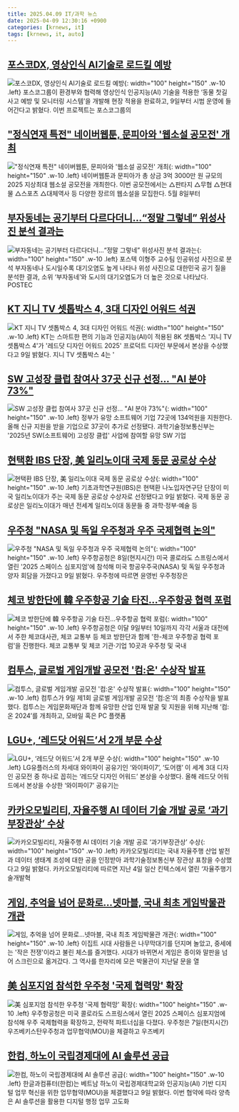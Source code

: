 ```yaml
---
title: 2025.04.09 IT/과학 뉴스
date: 2025-04-09 12:30:16 +0900
categories: [krnews, it]
tags: [krnews, it, auto]
---
```

## [포스코DX, 영상인식 AI기술로 로드킬 예방](https://n.news.naver.com/mnews/article/014/0005333313)

![포스코DX, 영상인식 AI기술로 로드킬 예방](https://mimgnews.pstatic.net/image/origin/014/2025/04/09/5333313.jpg?type=nf220_150){: width="100" height="150" .w-10 .left}
포스코그룹이 환경부와 협력해 영상인식 인공지능(AI) 기술을 적용한 ‘동물 찻길 사고 예방 및 모니터링 시스템’을 개발해 현장 적용을 완료하고, 9일부터 시범 운영에 들어간다고 밝혔다. 이번 프로젝트는 포스코그룹의

## ["정식연재 특전" 네이버웹툰, 문피아와 '웹소설 공모전' 개최](https://n.news.naver.com/mnews/article/421/0008182096)

!["정식연재 특전" 네이버웹툰, 문피아와 '웹소설 공모전' 개최](https://mimgnews.pstatic.net/image/origin/421/2025/04/09/8182096.jpg?type=nf220_150){: width="100" height="150" .w-10 .left}
네이버웹툰과 문피아가 총 상금 3억 3000만 원 규모의 2025 지상최대 웹소설 공모전을 개최한다. 이번 공모전에서는 △판타지 △무협 △현대물 △스포츠 △대체역사 등 다양한 장르의 웹소설을 모집한다. 5월 8일부터

## [부자동네는 공기부터 다르다더니...“정말 그렇네” 위성사진 분석 결과는](https://n.news.naver.com/mnews/article/009/0005473277)

![부자동네는 공기부터 다르다더니...“정말 그렇네” 위성사진 분석 결과는](https://mimgnews.pstatic.net/image/origin/009/2025/04/09/5473277.jpg?type=nf220_150){: width="100" height="150" .w-10 .left}
포스텍 이형주 교수팀 인공위성 사진으로 분석 부자동네나 도시일수록 대기오염도 높게 나타나 위성 사진으로 대한민국 공기 질을 분석한 결과, 소위 ‘부자동네’와 도시의 대기오염도가 더 높은 것으로 나타났다. POSTEC

## [KT 지니 TV 셋톱박스 4, 3대 디자인 어워드 석권](https://n.news.naver.com/mnews/article/014/0005333310)

![KT 지니 TV 셋톱박스 4, 3대 디자인 어워드 석권](https://mimgnews.pstatic.net/image/origin/014/2025/04/09/5333310.jpg?type=nf220_150){: width="100" height="150" .w-10 .left}
KT는 스마트한 편의 기능과 인공지능(AI)이 적용된 8K 셋톱박스 '지니 TV 셋톱박스 4'가 '레드닷 디자인 어워드 2025' 프로덕트 디자인 부문에서 본상을 수상했다고 9일 밝혔다. 지니 TV 셋톱박스 4는 '

## [SW 고성장 클럽 참여사 37곳 신규 선정... "AI 분야 73%"](https://n.news.naver.com/mnews/article/008/0005178054)

![SW 고성장 클럽 참여사 37곳 신규 선정... "AI 분야 73%"](https://mimgnews.pstatic.net/image/origin/008/2025/04/09/5178054.jpg?type=nf220_150){: width="100" height="150" .w-10 .left}
정부가 유망 소프트웨어 기업 72곳에 134억원을 지원한다. 올해 신규 지원을 받을 기업으로 37곳이 추가로 선정됐다. 과학기술정보통신부는 '2025년 SW(소프트웨어) 고성장 클럽' 사업에 참여할 유망 SW 기업

## [현택환 IBS 단장, 美 일리노이대 국제 동문 공로상 수상](https://n.news.naver.com/mnews/article/584/0000031797)

![현택환 IBS 단장, 美 일리노이대 국제 동문 공로상 수상](https://mimgnews.pstatic.net/image/origin/584/2025/04/09/31797.jpg?type=nf220_150){: width="100" height="150" .w-10 .left}
기초과학연구원(IBS)은 현택환 나노입자연구단 단장이 미국 일리노이대가 주는 국제 동문 공로상 수상자로 선정됐다고 9일 밝혔다. 국제 동문 공로상은 일리노이대가 매년 전세계 일리노이대 동문들 중 과학·정부·예술 등

## [우주청 "NASA 및 독일 우주청과 우주 국제협력 논의"](https://n.news.naver.com/mnews/article/001/0015319060)

![우주청 "NASA 및 독일 우주청과 우주 국제협력 논의"](https://mimgnews.pstatic.net/image/origin/001/2025/04/09/15319060.jpg?type=nf220_150){: width="100" height="150" .w-10 .left}
우주항공청은 8일(현지시간) 미국 콜로라도 스프링스에서 열린 '2025 스페이스 심포지엄'에 참석해 미국 항공우주국(NASA) 및 독일 우주청과 양자 회담을 가졌다고 9일 밝혔다. 우주청에 따르면 윤영빈 우주청장은

## [체코 방한단에 韓 우주항공 기술 타진…우주항공 협력 포럼](https://n.news.naver.com/mnews/article/421/0008182484)

![체코 방한단에 韓 우주항공 기술 타진…우주항공 협력 포럼](https://mimgnews.pstatic.net/image/origin/421/2025/04/09/8182484.jpg?type=nf220_150){: width="100" height="150" .w-10 .left}
우주항공청은 이달 9일부터 10일까지 각각 서울과 대전에서 주한 체코대사관, 체코 교통부 등 체코 방한단과 함께 '한-체코 우주항공 협력 포럼'을 진행한다. 체코 교통부 및 체코 기관·기업 10곳과 우주청 및 국내

## [컴투스, 글로벌 게임개발 공모전 '컴:온' 수상작 발표](https://n.news.naver.com/mnews/article/003/0013172480)

![컴투스, 글로벌 게임개발 공모전 '컴:온' 수상작 발표](https://mimgnews.pstatic.net/image/origin/003/2025/04/09/13172480.jpg?type=nf220_150){: width="100" height="150" .w-10 .left}
컴투스가 9일 제1회 글로벌 게임개발 공모전 ‘컴:온’의 최종 수상작을 발표했다. 컴투스는 게임문화재단과 함께 유망한 산업 인재 발굴 및 지원을 위해 지난해 ‘컴:온 2024’를 개최하고, 모바일 혹은 PC 플랫폼

## [LGU+, ‘레드닷 어워드’서 2개 부문 수상](https://n.news.naver.com/mnews/article/092/0002369928)

![LGU+, ‘레드닷 어워드’서 2개 부문 수상](https://mimgnews.pstatic.net/image/origin/092/2025/04/09/2369928.jpg?type=nf220_150){: width="100" height="150" .w-10 .left}
LG유플러스의 차세대 와이파이 공유기인 ‘와이파이7’, ‘도어캠’ 이 세계 3대 디자인 공모전 중 하나로 꼽히는 ‘레드닷 디자인 어워드’ 본상을 수상했다. 올해 레드닷 어워드에서 본상을 수상한 ‘와이파이7’ 공유기는

## [카카오모빌리티, 자율주행 AI 데이터 기술 개발 공로 ‘과기부장관상’ 수상](https://n.news.naver.com/mnews/article/014/0005333328)

![카카오모빌리티, 자율주행 AI 데이터 기술 개발 공로 ‘과기부장관상’ 수상](https://mimgnews.pstatic.net/image/origin/014/2025/04/09/5333328.jpg?type=nf220_150){: width="100" height="150" .w-10 .left}
카카오모빌리티는 국내 자율주행 산업 발전과 데이터 생태계 조성에 대한 공을 인정받아 과학기술정보통신부 장관상 표창을 수상했다고 9일 밝혔다. 카카오모빌리티에 따르면 지난 4일 일산 킨텍스에서 열린 ‘자율주행기술개발혁

## [게임, 추억을 넘어 문화로…넷마블, 국내 최초 게임박물관 개관](https://n.news.naver.com/mnews/article/421/0008181554)

![게임, 추억을 넘어 문화로…넷마블, 국내 최초 게임박물관 개관](https://mimgnews.pstatic.net/image/origin/421/2025/04/09/8181554.jpg?type=nf220_150){: width="100" height="150" .w-10 .left}
이집트 시대 사람들은 나무막대기를 던지며 놀았고, 중세에는 '작은 전쟁'이라고 불린 체스를 즐겨했다. 시대가 바뀌면서 게임은 종이와 말판을 넘어 스크린으로 옮겨갔다. 그 역사를 한자리에 모은 박물관이 지난달 문을 열

## [美 심포지엄 참석한 우주청 '국제 협력망' 확장](https://n.news.naver.com/mnews/article/014/0005333073)

![美 심포지엄 참석한 우주청 '국제 협력망' 확장](https://mimgnews.pstatic.net/image/origin/014/2025/04/08/5333073.jpg?type=nf220_150){: width="100" height="150" .w-10 .left}
우주항공청은 미국 콜로라도 스프링스에서 열린 2025 스페이스 심포지엄에 참석해 우주 국제협력을 확장하고, 전략적 파트너십을 다졌다. 우주청은 7일(현지시간) 우즈베키스탄우주청과 업무협약(MOU)을 체결하고 우즈베키

## [한컴, 하노이 국립경제대에 AI 솔루션 공급](https://n.news.naver.com/mnews/article/029/0002946897)

![한컴, 하노이 국립경제대에 AI 솔루션 공급](https://mimgnews.pstatic.net/image/origin/029/2025/04/09/2946897.jpg?type=nf220_150){: width="100" height="150" .w-10 .left}
한글과컴퓨터(한컴)는 베트남 하노이 국립경제대학교와 인공지능(AI) 기반 디지털 업무 혁신을 위한 업무협약(MOU)을 체결했다고 9일 밝혔다. 이번 협약에 따라 양측은 AI 솔루션을 활용한 디지털 행정 업무 고도화


